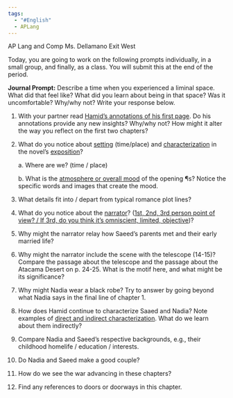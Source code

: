 ```yaml
---
tags:
  - "#English"
  - APLang
---
```

AP Lang and Comp
Ms. Dellamano
Exit West

Today, you are going to work on the following prompts individually, in a small group, and finally, as a class. You will submit this at the end of the period.

**Journal Prompt:** Describe a time when you experienced a liminal space. What did that feel like? What did you learn about being in that space? Was it uncomfortable? Why/why not? Write your response below.



1. With your partner read [Hamid’s annotations of his first page](https://www.pbs.org/newshour/arts/mohsin-hamid-annotates-the-first-page-of-his-novel-exit-west).  Do his annotations provide any new insights?  Why/why not?  How might it alter the way you reflect on the first two chapters?


2. What do you notice about [setting](https://literaryterms.net/setting/) (time/place) and [characterization](https://literaryterms.net/characterization/) in the novel’s [exposition](https://literaryterms.net/exposition/)?



	a. Where are we? (time / place)

	b. What is the [atmosphere or overall mood](https://literaryterms.net/atmosphere/) of the opening ¶s? Notice the specific words and images that create the mood.

3.  What details fit into / depart from typical romance plot lines? 

4.  What do you notice about the [narrator](https://literaryterms.net/narrator/)? ([1st, 2nd, 3rd person point of view? / If 3rd, do you think it’s omniscient, limited, objective](https://literaryterms.net/point-of-view/))?

5.  Why might the narrator relay how Saeed’s parents met and their early married life? 

6.  Why might the narrator include the scene with the telescope (14-15)? Compare the passage about the telescope and the passage about the Atacama Desert on p. 24-25. What is the motif here, and what might be its significance?

7.  Why might Nadia wear a black robe? Try to answer by going beyond what Nadia says in the final line of chapter 1.

8.  How does Hamid continue to characterize Saaed and Nadia? Note examples of [direct and indirect characterization](https://literaryterms.net/characterization/). What do we learn about them indirectly?

9.  Compare Nadia and Saeed’s respective backgrounds, e.g., their childhood homelife / education / interests.

10.  Do Nadia and Saeed make a good couple?

11.  How do we see the war advancing in these chapters?

12.  Find any references to doors or doorways in this chapter. 
